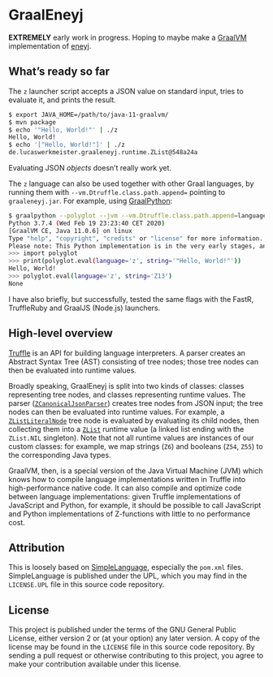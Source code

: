 # GraalEneyj

**EXTREMELY** early work in progress.
Hoping to maybe make a [GraalVM][] implementation of [eneyj][].

## What’s ready so far

The `z` launcher script accepts a JSON value on standard input,
tries to evaluate it, and prints the result.

```sh
$ export JAVA_HOME=/path/to/java-11-graalvm/
$ mvn package
$ echo '"Hello, World!"' | ./z
Hello, World!
$ echo '["Hello, World!"]' | ./z
de.lucaswerkmeister.graaleneyj.runtime.ZList@548a24a
```

Evaluating JSON *objects* doesn’t really work yet.

The `z` language can also be used together with other Graal languages,
by running them with `--vm.Dtruffle.class.path.append=` pointing to `graaleneyj.jar`.
For example, using [GraalPython][]:

```sh
$ graalpython --polyglot --jvm --vm.Dtruffle.class.path.append=language/target/graaleneyj.jar
Python 3.7.4 (Wed Feb 19 23:23:40 CET 2020)
[GraalVM CE, Java 11.0.6] on linux
Type "help", "copyright", "credits" or "license" for more information.
Please note: This Python implementation is in the very early stages, and can run little more than basic benchmarks at this point.
>>> import polyglot
>>> print(polyglot.eval(language='z', string='"Hello, World!"'))
Hello, World!
>>> polyglot.eval(language='z', string='Z13')
None
```

I have also briefly, but successfully, tested the same flags with the FastR, TruffleRuby and GraalJS (Node.js) launchers.

## High-level overview

[Truffle][] is an API for building language interpreters.
A parser creates an Abstract Syntax Tree (AST) consisting of tree nodes;
those tree nodes can then be evaluated into runtime values.

Broadly speaking, GraalEneyj is split into two kinds of classes:
classes representing tree nodes, and classes representing runtime values.
The parser ([`ZCanonicalJsonParser`][]) creates tree nodes from JSON input;
the tree nodes can then be evaluated into runtime values.
For example, a [`ZListLiteralNode`][] tree node is evaluated by evaluating its child nodes,
then collecting them into a [`ZList`][] runtime value
(a linked list ending with the `ZList.NIL` singleton).
Note that not all runtime values are instances of our custom classes:
for example, we map strings (`Z6`) and booleans (`Z54`, `Z55`) to the corresponding Java types.

GraalVM, then, is a special version of the Java Virtual Machine (JVM)
which knows how to compile language implementations written in Truffle into high-performance native code.
It can also compile and optimize code between language implementations:
given Truffle implementations of JavaScript and Python, for example,
it should be possible to call JavaScript and Python implementations of Z-functions
with little to no performance cost.

## Attribution

This is loosely based on [SimpleLanguage][], especially the `pom.xml` files.
SimpleLanguage is published under the UPL, which you may find in the `LICENSE.UPL` file in this source code repository.

## License

This project is published under the terms of the GNU General Public License,
either version 2 or (at your option) any later version.
A copy of the license may be found in the `LICENSE` file in this source code repository.
By sending a pull request or otherwise contributing to this project,
you agree to make your contribution available under this license.

[GraalVM]: https://www.graalvm.org/
[Truffle]: https://github.com/oracle/graal/tree/master/truffle#readme
[GraalPython]: https://github.com/graalvm/graalpython#readme
[`ZCanonicalJsonParser`]: language/src/main/java/de/lucaswerkmeister/graaleneyj/parser/ZCanonicalJsonParser.java
[`ZListLiteralNode`]: language/src/main/java/de/lucaswerkmeister/graaleneyj/nodes/ZListLiteralNode.java
[`ZList`]: language/src/main/java/de/lucaswerkmeister/graaleneyj/runtime/ZList.java
[eneyj]: https://github.com/google/abstracttext/tree/master/eneyj#readme
[SimpleLanguage]: https://github.com/graalvm/simplelanguage#readme
